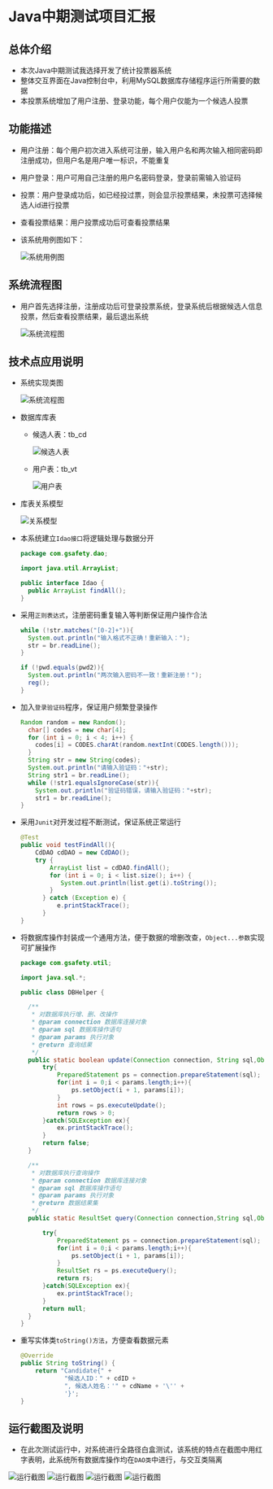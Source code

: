 # Java中期测试项目汇报

## 总体介绍

* 本次Java中期测试我选择开发了统计投票器系统
* 整体交互界面在Java控制台中，利用MySQL数据库存储程序运行所需要的数据
* 本投票系统增加了用户注册、登录功能，每个用户仅能为一个候选人投票

## 功能描述

* 用户注册：每个用户初次进入系统可注册，输入用户名和两次输入相同密码即注册成功，但用户名是用户唯一标识，不能重复
* 用户登录：用户可用自己注册的用户名密码登录，登录前需输入验证码
* 投票：用户登录成功后，如已经投过票，则会显示投票结果，未投票可选择候选人id进行投票
* 查看投票结果：用户投票成功后可查看投票结果
* 该系统用例图如下：

  ![系统用例图](pic/0514_1.png)

## 系统流程图

* 用户首先选择注册，注册成功后可登录投票系统，登录系统后根据候选人信息投票，然后查看投票结果，最后退出系统

  ![系统流程图](pic/0514_2.png)

## 技术点应用说明

* 系统实现类图

  ![系统流程图](pic/0514_3.png)

* 数据库库表

  * 候选人表：tb_cd

    ![候选人表](pic/0515_3.png)

  * 用户表：tb_vt

    ![用户表](pic/0515_4.png)

* 库表关系模型

  ![关系模型](pic/0515_5.png)

* 本系统建立`Idao接口`将逻辑处理与数据分开

  ```java
  package com.gsafety.dao;

  import java.util.ArrayList;

  public interface Idao {
    public ArrayList findAll();
  }
  ```

* 采用`正则表达式`，注册密码重复输入等判断保证用户操作合法

  ```java
  while (!str.matches("[0-2]+")){
    System.out.println("输入格式不正确！重新输入：");
    str = br.readLine();
  }
  ```

  ```java
  if (!pwd.equals(pwd2)){
    System.out.println("两次输入密码不一致！重新注册！");
    reg();
  }
  ```

* 加入`登录验证码`程序，保证用户频繁登录操作

  ```java
  Random random = new Random();
    char[] codes = new char[4];
    for (int i = 0; i < 4; i++) {
      codes[i] = CODES.charAt(random.nextInt(CODES.length()));
    }
    String str = new String(codes);
    System.out.println("请输入验证码："+str);
    String str1 = br.readLine();
    while (!str1.equalsIgnoreCase(str)){
      System.out.println("验证码错误，请输入验证码："+str);
      str1 = br.readLine();
  }
  ```

* 采用`Junit`对开发过程不断测试，保证系统正常运行

  ```java
  @Test
  public void testFindAll(){
      CdDAO cdDAO = new CdDAO();
      try {
          ArrayList list = cdDAO.findAll();
          for (int i = 0; i < list.size(); i++) {
             System.out.println(list.get(i).toString());
          }
        } catch (Exception e) {
            e.printStackTrace();
        }
  }
  ```

* 将数据库操作封装成一个通用方法，便于数据的增删改查，`Object...参数`实现可扩展操作

  ```java
  package com.gsafety.util;

  import java.sql.*;

  public class DBHelper {

    /**
     * 对数据库执行增、删、改操作
     * @param connection 数据库连接对象
     * @param sql 数据库操作语句
     * @param params 执行对象
     * @return 查询结果
     */
    public static boolean update(Connection connection, String sql,Object... params){
        try{
            PreparedStatement ps = connection.prepareStatement(sql);
            for(int i = 0;i < params.length;i++){
                ps.setObject(i + 1, params[i]);
            }
            int rows = ps.executeUpdate();
            return rows > 0;
        }catch(SQLException ex){
            ex.printStackTrace();
        }
        return false;
    }

    /**
     * 对数据库执行查询操作
     * @param connection 数据库连接对象
     * @param sql 数据库操作语句
     * @param params 执行对象
     * @return 数据结果集
     */
    public static ResultSet query(Connection connection,String sql,Object... params){

        try{
            PreparedStatement ps = connection.prepareStatement(sql);
            for(int i = 0;i < params.length;i++){
                ps.setObject(i + 1, params[i]);
            }
            ResultSet rs = ps.executeQuery();
            return rs;
        }catch(SQLException ex){
            ex.printStackTrace();
        }
        return null;
    }
  }
  ```

* 重写实体类`toString()方法`，方便查看数据元素

  ```java
  @Override
  public String toString() {
      return "Candidate{" +
              "候选人ID：" + cdID +
              ", 候选人姓名：'" + cdName + '\'' +
              '}';
  }
  ```

## 运行截图及说明

* 在此次测试运行中，对系统进行全路径白盒测试，该系统的特点在截图中用红字表明，此系统所有数据库操作均在`DAO类`中进行，与交互类隔离

![运行截图](pic/0515_7.png)
![运行截图](pic/0515_8.png)
![运行截图](pic/0515_9.png)
![运行截图](pic/0515_10.png)